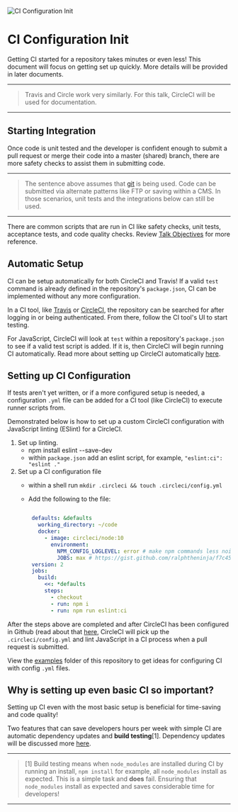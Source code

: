 ![CI Configuration Init](https://jeffry.in/assets/developer-ci-benefits/11-implementing-ci.svg?1)

# CI Configuration Init

Getting CI started for a repository takes minutes or even less! This document will focus on getting set up quickly. More details will be provided in later documents.

---

> Travis and Circle work very similarly. For this talk, CircleCI will be used for documentation.

---

## Starting Integration

Once code is unit tested and the developer is confident enough to submit a pull request or merge their code into a master (shared) branch, there are more safety checks to assist them in submitting code.

---

> The sentence above assumes that [git](https://git-scm.com/) is being used. Code can be submitted via alternate patterns like FTP or saving within a CMS. In those scenarios, unit tests and the integrations below can still be used.

---


There are common scripts that are run in CI like safety checks, unit tests, acceptance tests, and code quality checks. Review [Talk Objectives](01-talk-objectives.md) for more reference.

## Automatic Setup

CI can be setup automatically for both CircleCI and Travis! If a valid `test` command is already defined in the repository's `package.json`, CI can be implemented without any more configuration.

In a CI tool, like [Travis](https://travis-ci.org/) or [CircleCI](https://circleci.com/), the repository can be searched for after logging in or being authenticated. From there, follow the CI tool's UI to start testing.

For JavaScript, CircleCI will look at `test` within a repository's `package.json` to see if a valid test script is added. If it is, then CircleCI will begin running CI automatically. Read more about setting up CircleCI automatically [here](https://circleci.com/docs/enterprise/quick-start/).

## Setting up CI Configuration

If tests aren't yet written, or if a more configured setup is needed, a configuration `.yml` file can be added for a CI tool (like CircleCI) to execute runner scripts from.

Demonstrated below is how to set up a custom CircleCI configuration with JavaScript linting (ESlint) for a CircleCI.

1. Set up linting.
   - npm install eslint --save-dev
   - within `package.json` add an eslint script, for example, `"eslint:ci": "eslint ."`
1. Set up a CI configuration file
   - within a shell run `mkdir .circleci && touch .circleci/config.yml`
   - Add the following to the file:

     ```yml

      defaults: &defaults
        working_directory: ~/code
        docker:
          - image: circleci/node:10
            environment:
              NPM_CONFIG_LOGLEVEL: error # make npm commands less noisy
              JOBS: max # https://gist.github.com/ralphtheninja/f7c45bdee00784b41fed
      version: 2
      jobs:
        build:
          <<: *defaults
          steps:
            - checkout
            - run: npm i
            - run: npm run eslint:ci

     ```

After the steps above are completed and after CircleCI has been configured in Github (read about that [here](https://circleci.com/docs/2.0/), CircleCI will pick up the `.circleci/config.yml` and lint JavaScript in a CI process when a pull request is submitted.

View the [examples](examples/) folder of this repository to get ideas for configuring CI with config `.yml` files.

## Why is setting up even basic CI so important?

Setting up CI even with the most basic setup is beneficial for time-saving and code quality!

Two features that can save developers hours per week with simple CI are automatic dependency updates and **build testing**[1]. Dependency updates will be discussed more [here](12-dependency-updates.md).

---

> [1] Build testing means when `node_modules` are installed during CI by running an install, `npm install` for example, all `node_modules` install as expected. This is a simple task and **does** fail. Ensuring that `node_modules` install as expected and saves considerable time for developers!

---
